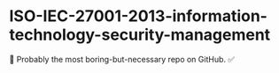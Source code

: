 # ISO-IEC-27001-2013-information-technology-security-management
:closed_lock_with_key: Probably the most boring-but-necessary repo on GitHub. :white_check_mark:

